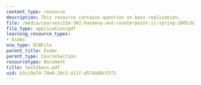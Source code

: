 ```yaml
---
content_type: resource
description: This resource contains question on bass realization.
file: /media/courses/21m-302-harmony-and-counterpoint-ii-spring-2005/b3cc9a7478e820c5a11fd57da80cf372_test2bass.pdf
file_type: application/pdf
learning_resource_types:
- Exams
ocw_type: OCWFile
parent_title: Exams
parent_type: CourseSection
resourcetype: Document
title: test2bass.pdf
uid: b3cc9a74-78e8-20c5-a11f-d57da80cf372
---
```


